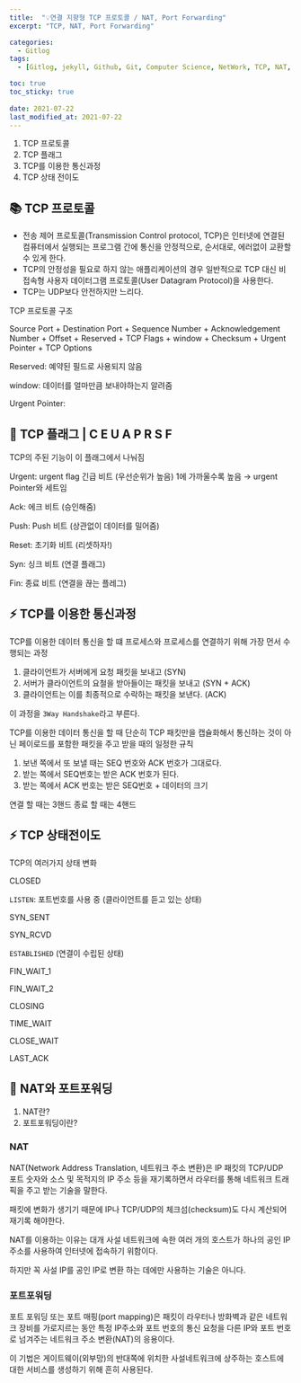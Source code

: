 ```yaml
---
title:  "💡연결 지향형 TCP 프로토콜 / NAT, Port Forwarding"
excerpt: "TCP, NAT, Port Forwarding"

categories:
  - Gitlog
tags:
  - [Gitlog, jekyll, Github, Git, Computer Science, NetWork, TCP, NAT, PORT FORWARDING]

toc: true
toc_sticky: true
 
date: 2021-07-22
last_modified_at: 2021-07-22
---
```


1. TCP 프로토콜
2. TCP 플래그
3. TCP를 이용한 통신과정
4. TCP 상태 전이도

## 📚 TCP 프로토콜

- 전송 제어 프로토콜(Transmission Control protocol, TCP)은 인터넷에 연결된 컴퓨터에서 실행되는 프로그램 간에 통신을 안정적으로, 순서대로, 에러없이 교환할 수 있게 한다.
- TCP의 안정성을 필요로 하지 않는 애플리케이션의 경우 일반적으로 TCP 대신 비접속형 사용자 데이터그램 프로토콜(User Datagram Protocol)을 사용한다.
- TCP는 UDP보다 안전하지만 느리다.

TCP 프로토콜 구조

Source Port + Destination Port + Sequence Number + Acknowledgement Number + Offset + Reserved + TCP Flags + window + Checksum + Urgent Pointer + TCP Options

Reserved: 예약된 필드로 사용되지 않음

window: 데이터를 얼마만큼 보내야하는지 알려줌

Urgent Pointer: 

## 🏬 TCP 플래그 | C E U A P R S F

TCP의 주된 기능이 이 플래그에서 나눠짐

Urgent: urgent flag 긴급 비트 (우선순위가 높음) 1에 가까울수록 높음 → urgent Pointer와 세트임

Ack: 에크 비트 (승인해줌)

Push: Push 비트 (상관없이 데이터를 밀어줌)

Reset: 초기화 비트 (리셋하자!)

Syn: 싱크 비트 (연결 플래그) 

Fin: 종료 비트 (연결을 끊는 플레그)

## ⚡️ TCP를 이용한 통신과정

TCP를 이용한 데이터 통신을 할 떄 프로세스와 프로세스를 연결하기 위해 가장 먼서 수행되는 과정

1. 클라이언트가 서버에게 요청 패킷을 보내고 (SYN)
2. 서버가 클라이언트의 요철을 받아들이는 패킷을 보내고 (SYN + ACK)
3. 클라이언트는 이를 최종적으로 수락하는 패킷을 보낸다. (ACK)

이 과정을 `3Way Handshake`라고 부른다.

TCP를 이용한 데이터 통신을 할 때 단순히 TCP 패킷만을 캡슐화해서 통신하는 것이 아닌 페이로드를 포함한 패킷을 주고 받을 때의 일정한 규칙

1. 보낸 쪽에서 또 보낼 때는 SEQ 번호와 ACK 번호가 그대로다.
2. 받는 쪽에서 SEQ번호는 받은 ACK 번호가 된다.
3. 받는 쪽에서 ACK 번호는 받은 SEQ번호 + 데이터의 크기

연결 할 때는 3핸드
종료 할 때는 4핸드

## ⚡️ TCP 상태전이도

TCP의 여러가지 상태 변화

CLOSED

`LISTEN`: 포트번호를 사용 중 (클라이언트를 듣고 있는 상태)

SYN_SENT

SYN_RCVD

`ESTABLISHED` (연결이 수립된 상태)

FIN_WAIT_1

FIN_WAIT_2

CLOSING

TIME_WAIT

CLOSE_WAIT

LAST_ACK

## 🔗 NAT와 포트포워딩

1. NAT란?
2. 포트포워딩이란?

### NAT

NAT(Network Address Translation, 네트워크 주소 변환)은 IP 패킷의 TCP/UDP 포트 숫자와 소스 및 목적지의 IP 주소 등을 재기록하면서 라우터를 통해 네트워크 트래픽을 주고 받는 기술을 말한다.

패킷에 변화가 생기기 때문에 IP나 TCP/UDP의 체크섬(checksum)도 다시 계산되어 재기록 해야한다.

NAT를 이용하는 이유는 대개 사설 네트워크에 속한 여러 개의 호스트가 하나의 공인 IP 주소를 사용하여 인터넷에 접속하기 위함이다.

하지만 꼭 사설 IP를 공인 IP로 변환 하는 데에만 사용하는 기술은 아니다.

### 포트포워딩

포트 포워딩 또는 포트 매핑(port mapping)은 패킷이 라우터나 방화벽과 같은 네트워크 장비를 가로지르는 동안 특정 IP주소와 포트 번호의 통신 요청을 다른 IP와 포트 번호로 넘겨주는 네트워크 주소 변환(NAT)의 응용이다.

이 기법은 게이트웨이(외부망)의 반대쪽에 위치한 사설네트워크에 상주하는 호스트에 대한 서비스를 생성하기 위해 흔히 사용된다.
